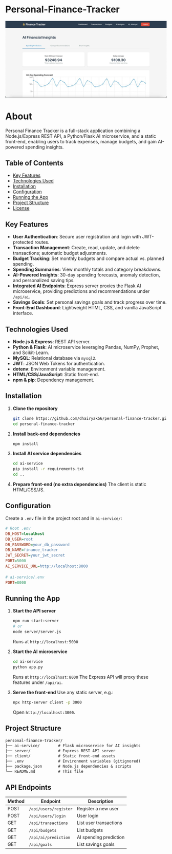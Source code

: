 # Personal-Finance-Tracker

![Finance Tracker Demo](finance.jpeg)

# About

Personal Finance Tracker is a full-stack application combining a Node.js/Express REST API, a Python/Flask AI microservice, and a static front-end, enabling users to track expenses, manage budgets, and gain AI-powered spending insights.

## Table of Contents

* [Key Features](#key-features)
* [Technologies Used](#technologies-used)
* [Installation](#installation)
* [Configuration](#configuration)
* [Running the App](#running-the-app)
* [Project Structure](#project-structure)
* [License](#license)

## Key Features

* **User Authentication**: Secure user registration and login with JWT-protected routes.
* **Transaction Management**: Create, read, update, and delete transactions; automatic budget adjustments.
* **Budget Tracking**: Set monthly budgets and compare actual vs. planned spending.
* **Spending Summaries**: View monthly totals and category breakdowns.
* **AI-Powered Insights**: 30-day spending forecasts, anomaly detection, and personalized saving tips.
* **Integrated AI Endpoints**: Express server proxies the Flask AI microservice, providing predictions and recommendations under `/api/ai`.
* **Savings Goals**: Set personal savings goals and track progress over time.
* **Front-End Dashboard**: Lightweight HTML, CSS, and vanilla JavaScript interface.

## Technologies Used

* **Node.js & Express**: REST API server.
* **Python & Flask**: AI microservice leveraging Pandas, NumPy, Prophet, and Scikit-Learn.
* **MySQL**: Relational database via `mysql2`.
* **JWT**: JSON Web Tokens for authentication.
* **dotenv**: Environment variable management.
* **HTML/CSS/JavaScript**: Static front-end.
* **npm & pip**: Dependency management.

## Installation

1. **Clone the repository**

   ```bash
   git clone https://github.com/dhairyak56/personal-finance-tracker.git
   cd personal-finance-tracker
   ```
2. **Install back-end dependencies**

   ```bash
   npm install
   ```
3. **Install AI service dependencies**

   ```bash
   cd ai-service
   pip install -r requirements.txt
   cd ..
   ```
4. **Prepare front-end (no extra dependencies)**
   The client is static HTML/CSS/JS.

## Configuration

Create a `.env` file in the project root and in `ai-service/`:

```ini
# Root .env
DB_HOST=localhost
DB_USER=root
DB_PASSWORD=your_db_password
DB_NAME=finance_tracker
JWT_SECRET=your_jwt_secret
PORT=5000
AI_SERVICE_URL=http://localhost:8000

# ai-service/.env
PORT=8000
```

## Running the App

1. **Start the API server**

   ```bash
   npm run start:server
   # or
   node server/server.js
   ```

   Runs at `http://localhost:5000`
2. **Start the AI microservice**

   ```bash
   cd ai-service
   python app.py
   ```

   Runs at `http://localhost:8000`
   The Express API will proxy these features under `/api/ai`.
3. **Serve the front-end**
   Use any static server, e.g.:

   ```bash
   npx http-server client -p 3000
   ```

   Open `http://localhost:3000`.

## Project Structure

```
personal-finance-tracker/
├── ai-service/        # Flask microservice for AI insights
├── server/            # Express REST API server
├── client/            # Static front-end assets
├── .env               # Environment variables (gitignored)
├── package.json       # Node.js dependencies & scripts
└── README.md          # This file
```

## API Endpoints

| Method | Endpoint | Description |
| ------ | -------- | ----------- |
| POST   | `/api/users/register` | Register a new user |
| POST   | `/api/users/login` | User login |
| GET    | `/api/transactions` | List user transactions |
| GET    | `/api/budgets` | List budgets |
| GET    | `/api/ai/prediction` | AI spending prediction |
| GET    | `/api/goals` | List savings goals |


